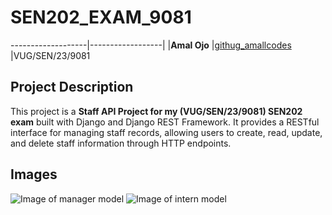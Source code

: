 # SEN202_EXAM_9081

-------------------|------------------|
|**Amal Ojo**	|[githug_amallcodes](https://github.com/amallcodes/) |VUG/SEN/23/9081 

## Project Description

This project is a **Staff API Project for my (VUG/SEN/23/9081) SEN202 exam** built with Django and Django REST Framework. It provides a RESTful interface for managing staff records, allowing users to create, read, update, and delete staff information through HTTP endpoints.

## Images
![Image of manager model](Screenshot_(97).png)
![Image of intern model](Screenshot_(98).png)